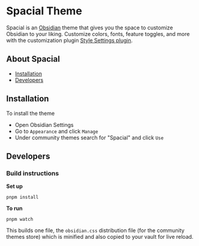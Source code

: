 # Spacial Theme

Spacial is an [Obsidian](https://obsidian.md/) theme that gives you the space to customize Obsidian to your liking. Customize colors, fonts, feature toggles, and more with the customization plugin [Style Settings plugin](https://github.com/mgmeyers/obsidian-style-settings).
## About Spacial

- [Installation](#installation)
- [Developers](#developers)

## Installation

To install the theme

- Open Obsidian Settings
- Go to `Appearance` and click `Manage`
- Under community themes search for "Spacial" and click `Use`

## Developers

### Build instructions

**Set up**

```
pnpm install
```

**To run**

```
pnpm watch
```

This builds one file, the `obsidian.css` distribution file (for the community themes store) which is minified and also copied to your vault for live reload.

